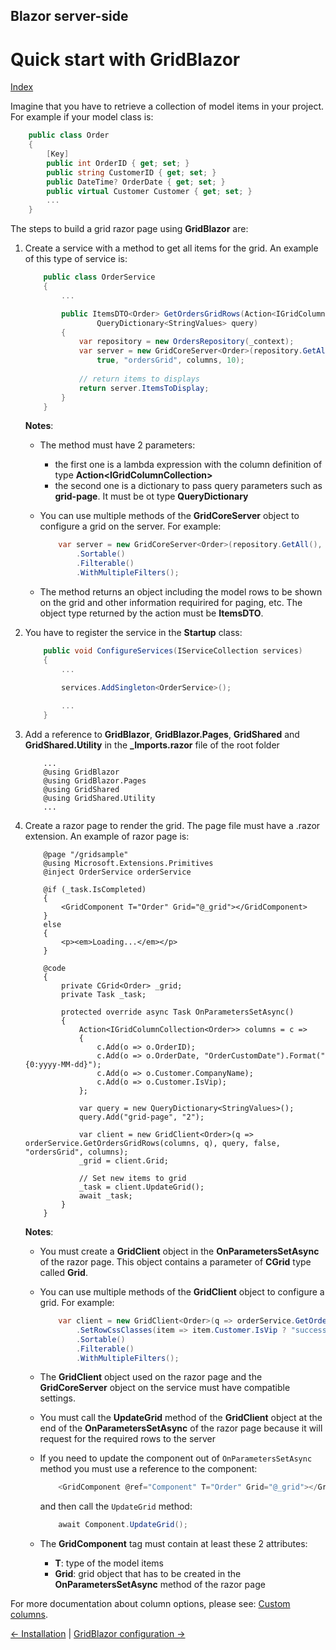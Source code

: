 ## Blazor server-side

# Quick start with GridBlazor

[Index](Documentation.md)

Imagine that you have to retrieve a collection of model items in your project. For example if your model class is:
    
```c#
    public class Order
    {
        [Key]
        public int OrderID { get; set; }
        public string CustomerID { get; set; }
        public DateTime? OrderDate { get; set; }
        public virtual Customer Customer { get; set; }
        ...
    }
```

The steps to build a grid razor page using **GridBlazor** are:

1. Create a service with a method to get all items for the grid. An example of this type of service is: 

    ```c#
        public class OrderService
        {
            ...

            public ItemsDTO<Order> GetOrdersGridRows(Action<IGridColumnCollection<Order>> columns,
                    QueryDictionary<StringValues> query)
            {
                var repository = new OrdersRepository(_context);
                var server = new GridCoreServer<Order>(repository.GetAll(), new QueryCollection(query), 
                    true, "ordersGrid", columns, 10);
            
                // return items to displays
                return server.ItemsToDisplay;
            }
        }
    ```

    **Notes**:
    * The method must have 2 parameters:
        * the first one is a lambda expression with the column definition of type **Action<IGridColumnCollection<T>>**
        * the second one is a dictionary to pass query parameters such as **grid-page**. It must be ot type **QueryDictionary<StringValues>**

    * You can use multiple methods of the **GridCoreServer** object to configure a grid on the server. For example:
        ```c#
            var server = new GridCoreServer<Order>(repository.GetAll(), Request.Query, true, "ordersGrid", columns, 10)
                .Sortable()
                .Filterable()
                .WithMultipleFilters();
        ```
    * The method returns an object including the model rows to be shown on the grid and other information requirired for paging, etc. The object type returned by the action must be **ItemsDTO<T>**.

2. You have to register the service in the **Startup** class:

    ```c#
        public void ConfigureServices(IServiceCollection services)
        {
            ...

            services.AddSingleton<OrderService>();
            
            ...
        }
    ```

3. Add a reference to **GridBlazor**, **GridBlazor.Pages**, **GridShared** and **GridShared.Utility** in the **_Imports.razor** file of the root folder

    ```razor
        ...
        @using GridBlazor
        @using GridBlazor.Pages
        @using GridShared
        @using GridShared.Utility
        ...
    ```

4. Create a razor page to render the grid. The page file must have a .razor extension. An example of razor page is:

    ```razor
        @page "/gridsample"
        @using Microsoft.Extensions.Primitives
        @inject OrderService orderService

        @if (_task.IsCompleted)
        {
            <GridComponent T="Order" Grid="@_grid"></GridComponent>
        }
        else
        {
            <p><em>Loading...</em></p>
        }

        @code
        {
            private CGrid<Order> _grid;
            private Task _task;

            protected override async Task OnParametersSetAsync()
            {
                Action<IGridColumnCollection<Order>> columns = c =>
                {
                    c.Add(o => o.OrderID);
                    c.Add(o => o.OrderDate, "OrderCustomDate").Format("{0:yyyy-MM-dd}");
                    c.Add(o => o.Customer.CompanyName);
                    c.Add(o => o.Customer.IsVip);
                };

                var query = new QueryDictionary<StringValues>();
                query.Add("grid-page", "2");

                var client = new GridClient<Order>(q => orderService.GetOrdersGridRows(columns, q), query, false, "ordersGrid", columns);
                _grid = client.Grid;

                // Set new items to grid
                _task = client.UpdateGrid();
                await _task;
            }
        }
    ```

    **Notes**:
    * You must create a **GridClient** object in the **OnParametersSetAsync** of the razor page. This object contains a parameter of **CGrid** type called **Grid**. 

    * You can use multiple methods of the **GridClient** object to configure a grid. For example:
        ```c#
            var client = new GridClient<Order>(q => orderService.GetOrdersGridRows(columns, q), query, false, "ordersGrid", columns)
                .SetRowCssClasses(item => item.Customer.IsVip ? "success" : string.Empty)
                .Sortable()
                .Filterable()
                .WithMultipleFilters();
        ```

    * The **GridClient** object used on the razor page and the **GridCoreServer** object on the service must have compatible settings.

    * You must call the **UpdateGrid** method of the **GridClient** object at the end of the **OnParametersSetAsync** of the razor page because it will request for the required rows to the server

    * If you need to update the component out of ```OnParametersSetAsync``` method you must use a reference to the component:
        ```c#
            <GridComponent @ref="Component" T="Order" Grid="@_grid"></GridComponent>
        ```

        and then call the ```UpdateGrid``` method:
        ```c#
            await Component.UpdateGrid();
        ```

    * The **GridComponent** tag must contain at least these 2 attributes:
        * **T**: type of the model items
        * **Grid**: grid object that has to be created in the **OnParametersSetAsync** method of the razor page

For more documentation about column options, please see: [Custom columns](Custom_columns.md).

[<- Installation](Installation.md) | [GridBlazor configuration ->](GridBlazor_configuration.md)